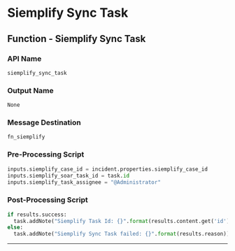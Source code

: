 <!--
    DO NOT MANUALLY EDIT THIS FILE
    THIS FILE IS AUTOMATICALLY GENERATED WITH resilient-sdk codegen
-->

# Siemplify Sync Task

## Function - Siemplify Sync Task

### API Name
`siemplify_sync_task`

### Output Name
`None`

### Message Destination
`fn_siemplify`

### Pre-Processing Script
```python
inputs.siemplify_case_id = incident.properties.siemplify_case_id
inputs.siemplify_soar_task_id = task.id
inputs.siemplify_task_assignee = "@Administrator"

```

### Post-Processing Script
```python
if results.success:
  task.addNote("Siemplify Task Id: {}".format(results.content.get('id')))
else:
  task.addNote("Siemplify Sync Task failed: {}".format(results.reason))
```

---

